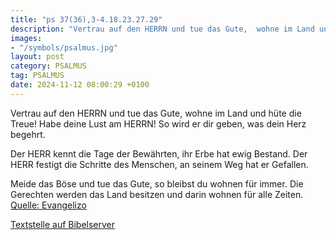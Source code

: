 ```yaml
---
title: "ps 37(36),3-4.18.23.27.29"
description: "Vertrau auf den HERRN und tue das Gute,  wohne im Land und hüte die Treue! Habe deine Lust am HERRN!  So wird er dir geben, was dein Herz begehrt.  Der HERR kennt die Tage der Bewährten,  ihr Erbe hat ewig Bestand. Der HERR festigt die Schritte des Menschen,  an seinem Weg ha...."
images:
- "/symbols/psalmus.jpg"
layout: post
category: PSALMUS
tag: PSALMUS
date: 2024-11-12 08:00:29 +0100
---
```

Vertrau auf den HERRN und tue das Gute, 
wohne im Land und hüte die Treue!
Habe deine Lust am HERRN! 
So wird er dir geben, was dein Herz begehrt.

Der HERR kennt die Tage der Bewährten, 
ihr Erbe hat ewig Bestand.
Der HERR festigt die Schritte des Menschen, 
an seinem Weg hat er Gefallen.<!--more-->

Meide das Böse und tue das Gute, 
so bleibst du wohnen für immer.
Die Gerechten werden das Land besitzen
und darin wohnen für alle Zeiten.<br>
[Quelle: Evangelizo](https://evangeliumtagfuertag.org/DE/gospel)

[Textstelle auf Bibelserver](https://www.bibleserver.com/EU/ps37(36),3-4.18.23.27.29)

